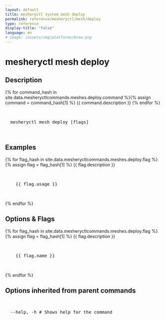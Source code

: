 ```yaml
---
layout: default
title: mesheryctl system mesh deploy
permalink: reference/mesheryctl/mesh/deploy
type: reference
display-title: "false"
language: en
# image: /assets/img/platforms/brew.png
---
```


<!-- Copy this template to create individual doc pages for each mesheryctl commands -->

<!-- Name of the command -->
# mesheryctl mesh deploy

<!-- Description of the command. Preferably a paragraph -->
## Description

{% for command_hash in site.data.mesheryctlcommands.meshes.deploy.command %}{% assign command = command_hash[1] %}
{{ command.description }}
{% endfor %}

<!-- Basic usage of the command -->
<pre class="codeblock-pre">
  <div class="codeblock">
  mesheryctl mesh deploy [flags]
  </div>
</pre>

## Examples

{% for flag_hash in site.data.mesheryctlcommands.meshes.deploy.flag %}{% assign flag = flag_hash[1] %}
{{ flag.description }}
<pre class="codeblock-pre">
  <div class="codeblock">
    {{ flag.usage }}
  </div>
</pre>
{% endfor %}

<!-- Options/Flags available in this command -->

## Options & Flags

{% for flag_hash in site.data.mesheryctlcommands.meshes.deploy.flag %}{% assign flag = flag_hash[1] %}
{{ flag.description }}
<pre class="codeblock-pre">
  <div class="codeblock">
    {{ flag.name }}
  </div>
</pre>
{% endfor %}

## Options inherited from parent commands
<pre class="codeblock-pre">
  <div class="codeblock">
  --help, -h # Shows help for the command
  </div>
</pre>
